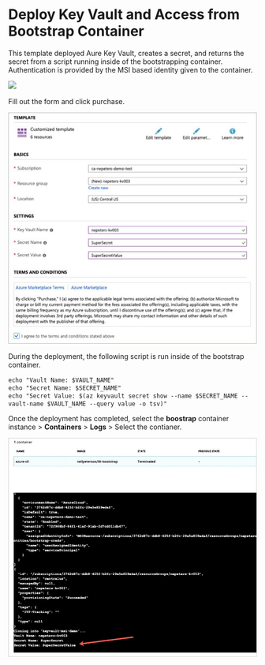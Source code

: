 # Deploy Key Vault and Access from Bootstrap Container

This template deployed Aure Key Vault, creates a secret, and returns the secret from a script running inside of the bootstrapping container. Authentication is provided by the MSI based identity given to the container.

<a href="https://portal.azure.com/#create/Microsoft.Template/uri/https%3A%2F%2Fraw.githubusercontent.com%2Fneilpeterson%2Fkeyvault-msi-demo%2Fmaster%2Fdeployment-artifacts%2Fazuredeploy.json" target="_blank">
    <img src="http://azuredeploy.net/deploybutton.png"/>
</a>

Fill out the form and click purchase.

![](./images/form.jpg)

During the deployment, the following script is run inside of the bootstrap container.

```
echo "Vault Name: $VAULT_NAME"
echo "Secret Name: $SECRET_NAME"
echo "Secret Value: $(az keyvault secret show --name $SECRET_NAME --vault-name $VAULT_NAME --query value -o tsv)"
```

Once the deployment has completed, select the **boostrap** container instance > **Containers** > **Logs** > Select the contianer.

![](./images/results.jpg)